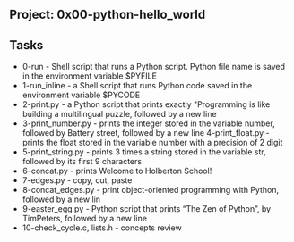 
## Project: 0x00-python-hello_world
## Tasks
- 0-run - Shell script that runs a Python script. Python file name is saved in the environment variable $PYFILE
- 1-run_inline - a Shell script that runs Python code saved in the environment variable $PYCODE
- 2-print.py - a Python script that prints exactly "Programming is like building a multilingual puzzle, followed by a new line
- 3-print_number.py -  prints the integer stored in the variable number, followed by Battery street, followed by a new line
4-print_float.py - prints the float stored in the variable number with a precision of 2 digit
- 5-print_string.py - prints 3 times a string stored in the variable str, followed by its first 9 characters
- 6-concat.py - prints Welcome to Holberton School!
- 7-edges.py - copy, cut, paste
- 8-concat_edges.py - print object-oriented programming with Python, followed by a new lin
- 9-easter_egg.py - Python script that prints “The Zen of Python”, by TimPeters, followed by a new line
- 10-check_cycle.c, lists.h - concepts review
